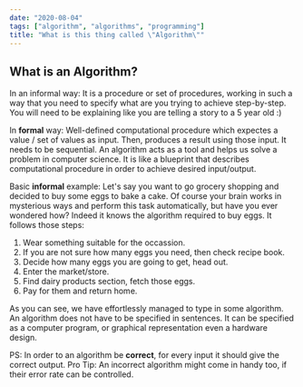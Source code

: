 ```yaml
---
date: "2020-08-04"
tags: ["algorithm", "algorithms", "programming"]
title: "What is this thing called \"Algorithm\""
---
```


## What is an Algorithm?

In an informal way: It is a procedure or set of procedures, working in such a way that you need to specify what are you trying to achieve step-by-step. You will need to be explaining like you are telling a story to a 5 year old :)

In **formal** way: Well-defined computational procedure which expectes a value / set of values as input. Then, produces a result using those input. It needs to be sequential. 
An algorithm acts as a tool and helps us solve a problem in computer science. It is like a blueprint that describes computational procedure in order to achieve desired input/output.

Basic **informal** example:
Let's say you want to go grocery shopping and decided to buy some eggs to bake a cake.
Of course your brain works in mysterious ways and perform this task automatically, but have you ever wondered how?
Indeed it knows the algorithm required to buy eggs. It follows those steps:

1) Wear something suitable for the occassion.
2) If you are not sure how many eggs you need, then check recipe book.
3) Decide how many eggs you are going to get, head out.
4) Enter the market/store.
5) Find dairy products section, fetch those eggs.
6) Pay for them and return home.

As you can see, we have effortlessly managed to type in some algorithm. 
An algorithm does not have to be specified in sentences. It can be specified as a computer program, or graphical representation even a hardware design.

PS: In order to an algorithm be **correct**, for every input it should give the correct output.
Pro Tip: An incorrect algorithm might come in handy too, if their error rate can be controlled.